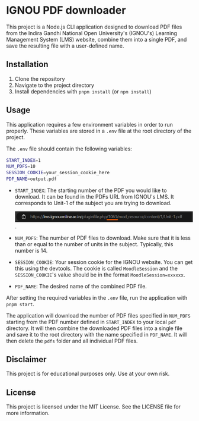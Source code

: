 # IGNOU PDF downloader

This project is a Node.js CLI application designed to download PDF files from the Indira Gandhi National Open University's (IGNOU's) Learning Management System (LMS) website, combine them into a single PDF, and save the resulting file with a user-defined name.

## Installation

1. Clone the repository
2. Navigate to the project directory
3. Install dependencies with `pnpm install` (or `npm install`)

## Usage

This application requires a few environment variables in order to run properly. These variables are stored in a `.env` file at the root directory of the project.

The `.env` file should contain the following variables:

```bash
START_INDEX=1
NUM_PDFS=10
SESSION_COOKIE=your_session_cookie_here
PDF_NAME=output.pdf
```

-   `START_INDEX`: The starting number of the PDF you would like to download. It can be found in the PDFs URL from IGNOU's LMS. It corresponds to Unit-1 of the subject you are trying to download.

    ![start index location in the URL](assets/start_index.png).

-   `NUM_PDFS`: The number of PDF files to download. Make sure that it is less than or equal to the number of units in the subject. Typically, this number is 14.
-   `SESSION_COOKIE`: Your session cookie for the IGNOU website. You can get this using the devtools. The cookie is called `MoodleSession` and the `SESSION_COOKIE`'s value should be in the format `MoodleSession=xxxxxx`.
-   `PDF_NAME`: The desired name of the combined PDF file.

After setting the required variables in the `.env` file, run the application with `pnpm start`.

The application will download the number of PDF files specified in `NUM_PDFS` starting from the PDF number defined in `START_INDEX` to your local `pdf` directory. It will then combine the downloaded PDF files into a single file and save it to the root directory with the name specified in `PDF_NAME`. It will then delete the `pdfs` folder and all individual PDF files.

## Disclaimer

This project is for educational purposes only. Use at your own risk.

## License

This project is licensed under the MIT License. See the LICENSE file for more information.
